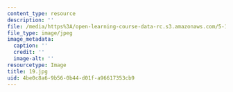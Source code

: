 ```yaml
---
content_type: resource
description: ''
file: /media/https%3A/open-learning-course-data-rc.s3.amazonaws.com/5-112-principles-of-chemical-science-fall-2005/4be0c8a69b560b44d01fa96617353cb9_19.jpg
file_type: image/jpeg
image_metadata:
  caption: ''
  credit: ''
  image-alt: ''
resourcetype: Image
title: 19.jpg
uid: 4be0c8a6-9b56-0b44-d01f-a96617353cb9
---
```

